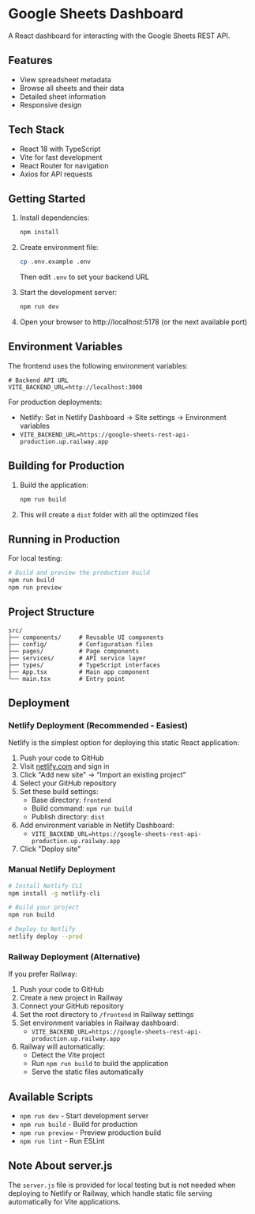 # Google Sheets Dashboard

A React dashboard for interacting with the Google Sheets REST API.

## Features

- View spreadsheet metadata
- Browse all sheets and their data
- Detailed sheet information
- Responsive design

## Tech Stack

- React 18 with TypeScript
- Vite for fast development
- React Router for navigation
- Axios for API requests

## Getting Started

1. Install dependencies:
   ```bash
   npm install
   ```

2. Create environment file:
   ```bash
   cp .env.example .env
   ```
   Then edit `.env` to set your backend URL

3. Start the development server:
   ```bash
   npm run dev
   ```

4. Open your browser to http://localhost:5178 (or the next available port)

## Environment Variables

The frontend uses the following environment variables:

```env
# Backend API URL
VITE_BACKEND_URL=http://localhost:3000
```

For production deployments:
- Netlify: Set in Netlify Dashboard → Site settings → Environment variables
- `VITE_BACKEND_URL=https://google-sheets-rest-api-production.up.railway.app`

## Building for Production

1. Build the application:
   ```bash
   npm run build
   ```

2. This will create a `dist` folder with all the optimized files

## Running in Production

For local testing:

```bash
# Build and preview the production build
npm run build
npm run preview
```

## Project Structure

```
src/
├── components/     # Reusable UI components
├── config/         # Configuration files
├── pages/          # Page components
├── services/       # API service layer
├── types/          # TypeScript interfaces
├── App.tsx         # Main app component
└── main.tsx        # Entry point
```

## Deployment

### Netlify Deployment (Recommended - Easiest)

Netlify is the simplest option for deploying this static React application:

1. Push your code to GitHub
2. Visit [netlify.com](https://netlify.com) and sign in
3. Click "Add new site" → "Import an existing project"
4. Select your GitHub repository
5. Set these build settings:
   - Base directory: `frontend`
   - Build command: `npm run build`
   - Publish directory: `dist`
6. Add environment variable in Netlify Dashboard:
   - `VITE_BACKEND_URL=https://google-sheets-rest-api-production.up.railway.app`
7. Click "Deploy site"

### Manual Netlify Deployment

```bash
# Install Netlify CLI
npm install -g netlify-cli

# Build your project
npm run build

# Deploy to Netlify
netlify deploy --prod
```

### Railway Deployment (Alternative)

If you prefer Railway:

1. Push your code to GitHub
2. Create a new project in Railway
3. Connect your GitHub repository
4. Set the root directory to `/frontend` in Railway settings
5. Set environment variables in Railway dashboard:
   - `VITE_BACKEND_URL=https://google-sheets-rest-api-production.up.railway.app`
6. Railway will automatically:
   - Detect the Vite project
   - Run `npm run build` to build the application
   - Serve the static files automatically

## Available Scripts

- `npm run dev` - Start development server
- `npm run build` - Build for production
- `npm run preview` - Preview production build
- `npm run lint` - Run ESLint

## Note About server.js

The `server.js` file is provided for local testing but is not needed when deploying to Netlify or Railway,
which handle static file serving automatically for Vite applications.